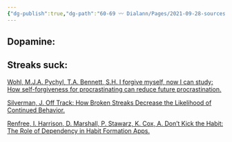 ```yaml
---
{"dg-publish":true,"dg-path":"60-69 〰️ Dialann/Pages/2021-09-28-sources.md","dg-permalink":"sources","permalink":"/sources/","title":"Sources","noteIcon":"","created":"20210928","updated":"2023-08-03T17:08:26.000-04:00"}
---
```



## Dopamine:

## Streaks suck:

[Wohl, M.J.A. Pychyl, T.A. Bennett, S.H. I forgive myself, now I can study: How self-forgiveness for procrastinating can reduce future procrastination.](https://www.sciencedirect.com/science/article/abs/pii/S0191886910000474)

[Silverman, J. Off Track: How Broken Streaks Decrease the Likelihood of Continued Behavior.](https://bakerretail.wharton.upenn.edu/phd-grants/jackie-silverman-2/)

[Renfree, I. Harrison, D. Marshall, P. Stawarz, K. Cox, A. Don’t Kick the Habit: The Role of Dependency in Habit Formation Apps.](https://discovery.ucl.ac.uk/id/eprint/1477627/1/Chi%202016%20LBW%202.1%20camera%20ready.pdf)
